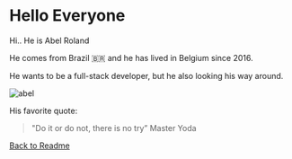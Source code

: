 # Hello Everyone

Hi.. He is Abel Roland

He comes from Brazil :brazil: and he has lived in Belgium since 2016.

He wants to be a full-stack developer, but he also looking his way around.

![abel](https://user-images.githubusercontent.com/63754597/81611824-08538180-93dc-11ea-875b-4ca66b846b93.jpeg)

His favorite quote:
>"Do it or do not, there is no try” Master Yoda

[Back to Readme](./Readme.md)